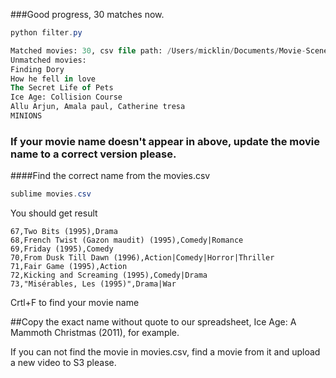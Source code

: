 
###Good progress, 30 matches now.
```java
python filter.py 
```
```sql
Matched movies: 30, csv file path: /Users/micklin/Documents/Movie-Scene-Recommend/movie_data/joined.csv
Unmatched movies:
Finding Dory
How he fell in love
The Secret Life of Pets
Ice Age: Collision Course
Allu Arjun, Amala paul, Catherine tresa
MINIONS
```


### If your movie name doesn't appear in above, update the movie name to a correct version please.

####Find the correct name from the movies.csv

```java
sublime movies.csv
```
You should get result
```
67,Two Bits (1995),Drama
68,French Twist (Gazon maudit) (1995),Comedy|Romance
69,Friday (1995),Comedy
70,From Dusk Till Dawn (1996),Action|Comedy|Horror|Thriller
71,Fair Game (1995),Action
72,Kicking and Screaming (1995),Comedy|Drama
73,"Misérables, Les (1995)",Drama|War
```
Crtl+F to find your movie name

##Copy the exact name without quote to our spreadsheet, Ice Age: A Mammoth Christmas (2011), for example.

If you can not find the movie in movies.csv, find a movie from it and upload a new video to S3 please.

